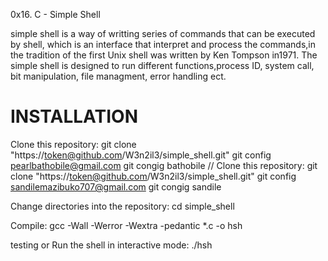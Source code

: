0x16. C - Simple Shell

simple shell is a way of writting series of commands that can be executed by shell, which is an interface that interpret and process the commands,in the tradition of the first Unix shell was written by Ken Tompson in1971. The simple shell is designed to run different functions,process ID, system call, bit manipulation, file managment, error handling ect.

INSTALLATION 
============

Clone this repository: git clone "https://token@github.com/W3n2il3/simple_shell.git"
git config pearlbathobile@gmail.com
git congig bathobile 
//
Clone this repository: git clone "https://token@github.com/W3n2il3/simple_shell.git"
git config sandilemazibuko707@gmail.com
git congig sandile 

Change directories into the repository: cd simple_shell

Compile: gcc -Wall -Werror -Wextra -pedantic *.c -o hsh

testing or Run the shell in interactive mode: ./hsh
